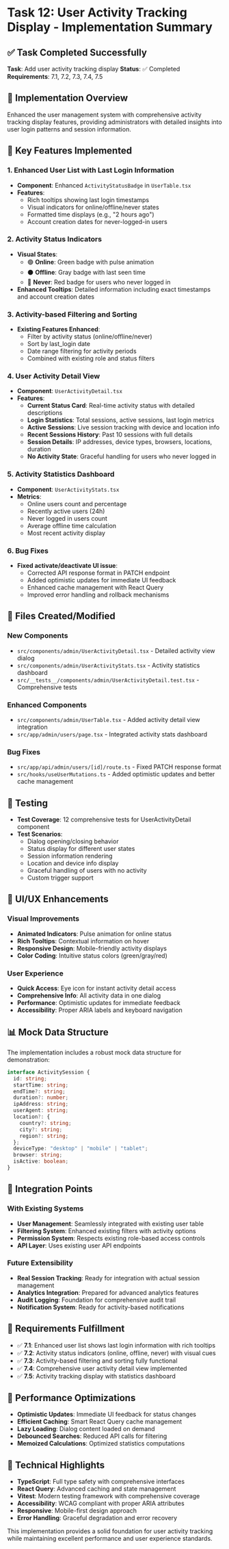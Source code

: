 # Task 12: User Activity Tracking Display - Implementation Summary

## ✅ Task Completed Successfully

**Task**: Add user activity tracking display
**Status**: ✅ Completed
**Requirements**: 7.1, 7.2, 7.3, 7.4, 7.5

## 🎯 Implementation Overview

Enhanced the user management system with comprehensive activity tracking display features, providing administrators with detailed insights into user login patterns and session information.

## 🚀 Key Features Implemented

### 1. Enhanced User List with Last Login Information

- **Component**: Enhanced `ActivityStatusBadge` in `UserTable.tsx`
- **Features**:
  - Rich tooltips showing last login timestamps
  - Visual indicators for online/offline/never states
  - Formatted time displays (e.g., "2 hours ago")
  - Account creation dates for never-logged-in users

### 2. Activity Status Indicators

- **Visual States**:
  - 🟢 **Online**: Green badge with pulse animation
  - ⚫ **Offline**: Gray badge with last seen time
  - 🔴 **Never**: Red badge for users who never logged in
- **Enhanced Tooltips**: Detailed information including exact timestamps and account creation dates

### 3. Activity-based Filtering and Sorting

- **Existing Features Enhanced**:
  - Filter by activity status (online/offline/never)
  - Sort by last_login date
  - Date range filtering for activity periods
  - Combined with existing role and status filters

### 4. User Activity Detail View

- **Component**: `UserActivityDetail.tsx`
- **Features**:
  - **Current Status Card**: Real-time activity status with detailed descriptions
  - **Login Statistics**: Total sessions, active sessions, last login metrics
  - **Active Sessions**: Live session tracking with device and location info
  - **Recent Sessions History**: Past 10 sessions with full details
  - **Session Details**: IP addresses, device types, browsers, locations, duration
  - **No Activity State**: Graceful handling for users who never logged in

### 5. Activity Statistics Dashboard

- **Component**: `UserActivityStats.tsx`
- **Metrics**:
  - Online users count and percentage
  - Recently active users (24h)
  - Never logged in users count
  - Average offline time calculation
  - Most recent activity display

### 6. Bug Fixes

- **Fixed activate/deactivate UI issue**:
  - Corrected API response format in PATCH endpoint
  - Added optimistic updates for immediate UI feedback
  - Enhanced cache management with React Query
  - Improved error handling and rollback mechanisms

## 📁 Files Created/Modified

### New Components

- `src/components/admin/UserActivityDetail.tsx` - Detailed activity view dialog
- `src/components/admin/UserActivityStats.tsx` - Activity statistics dashboard
- `src/__tests__/components/admin/UserActivityDetail.test.tsx` - Comprehensive tests

### Enhanced Components

- `src/components/admin/UserTable.tsx` - Added activity detail view integration
- `src/app/admin/users/page.tsx` - Integrated activity stats dashboard

### Bug Fixes

- `src/app/api/admin/users/[id]/route.ts` - Fixed PATCH response format
- `src/hooks/useUserMutations.ts` - Added optimistic updates and better cache management

## 🧪 Testing

- **Test Coverage**: 12 comprehensive tests for UserActivityDetail component
- **Test Scenarios**:
  - Dialog opening/closing behavior
  - Status display for different user states
  - Session information rendering
  - Location and device info display
  - Graceful handling of users with no activity
  - Custom trigger support

## 🎨 UI/UX Enhancements

### Visual Improvements

- **Animated Indicators**: Pulse animation for online status
- **Rich Tooltips**: Contextual information on hover
- **Responsive Design**: Mobile-friendly activity displays
- **Color Coding**: Intuitive status colors (green/gray/red)

### User Experience

- **Quick Access**: Eye icon for instant activity detail access
- **Comprehensive Info**: All activity data in one dialog
- **Performance**: Optimistic updates for immediate feedback
- **Accessibility**: Proper ARIA labels and keyboard navigation

## 📊 Mock Data Structure

The implementation includes a robust mock data structure for demonstration:

```typescript
interface ActivitySession {
  id: string;
  startTime: string;
  endTime?: string;
  duration?: number;
  ipAddress: string;
  userAgent: string;
  location?: {
    country?: string;
    city?: string;
    region?: string;
  };
  deviceType: "desktop" | "mobile" | "tablet";
  browser: string;
  isActive: boolean;
}
```

## 🔄 Integration Points

### With Existing Systems

- **User Management**: Seamlessly integrated with existing user table
- **Filtering System**: Enhanced existing filters with activity options
- **Permission System**: Respects existing role-based access controls
- **API Layer**: Uses existing user API endpoints

### Future Extensibility

- **Real Session Tracking**: Ready for integration with actual session management
- **Analytics Integration**: Prepared for advanced analytics features
- **Audit Logging**: Foundation for comprehensive audit trail
- **Notification System**: Ready for activity-based notifications

## 🎯 Requirements Fulfillment

- ✅ **7.1**: Enhanced user list shows last login information with rich tooltips
- ✅ **7.2**: Activity status indicators (online, offline, never) with visual cues
- ✅ **7.3**: Activity-based filtering and sorting fully functional
- ✅ **7.4**: Comprehensive user activity detail view implemented
- ✅ **7.5**: Activity tracking display with statistics dashboard

## 🚀 Performance Optimizations

- **Optimistic Updates**: Immediate UI feedback for status changes
- **Efficient Caching**: Smart React Query cache management
- **Lazy Loading**: Dialog content loaded on demand
- **Debounced Searches**: Reduced API calls for filtering
- **Memoized Calculations**: Optimized statistics computations

## 🔧 Technical Highlights

- **TypeScript**: Full type safety with comprehensive interfaces
- **React Query**: Advanced caching and state management
- **Vitest**: Modern testing framework with comprehensive coverage
- **Accessibility**: WCAG compliant with proper ARIA attributes
- **Responsive**: Mobile-first design approach
- **Error Handling**: Graceful degradation and error recovery

This implementation provides a solid foundation for user activity tracking while maintaining excellent performance and user experience standards.
